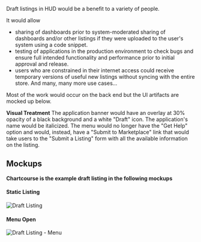 Draft listings in HUD would be a benefit to a variety of people.

It would allow
* sharing of dashboards prior to system-moderated sharing of dashboards and/or other listings if they were uploaded to the user's system using a code snippet.
* testing of applications in the production environment to check bugs and ensure full intended functionality and performance prior to initial approval and release.
* users who are constrained in their internet access could receive temporary versions of useful new listings without syncing with the entire store.
And many, many more use cases...

Most of the work would occur on the back end but the UI artifacts are mocked up below.

**Visual Treatment**
The application banner would have an overlay at 30% opacity of a black background and a white "Draft" icon.
The application's name would be italicized.
The menu would no longer have the "Get Help" option and would, instead, have a "Submit to Marketplace" link that would take users to the "Submit a Listing" form with all the available information on the listing.

## Mockups
**Chartcourse is the example draft listing in the following mockups**

#### Static Listing
![Draft Listing](https://raw.githubusercontent.com/ozone-development/ozp-documentation/master/mockups/hud/HUD_Bookmarks_Draft_00Static.png)

#### Menu Open
![Draft Listing - Menu](https://raw.githubusercontent.com/ozone-development/ozp-documentation/master/mockups/hud/HUD_Bookmarks_Draft_01Menu.png)